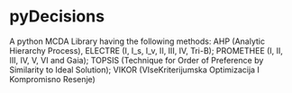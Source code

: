 # pyDecisions
A python MCDA Library having the following methods: AHP (Analytic Hierarchy Process), ELECTRE (I, I_s, I_v, II, III, IV, Tri-B); PROMETHEE (I, II, III, IV, V, VI and Gaia); TOPSIS (Technique for Order of Preference by Similarity to Ideal Solution); VIKOR (VIseKriterijumska Optimizacija I Kompromisno Resenje)
